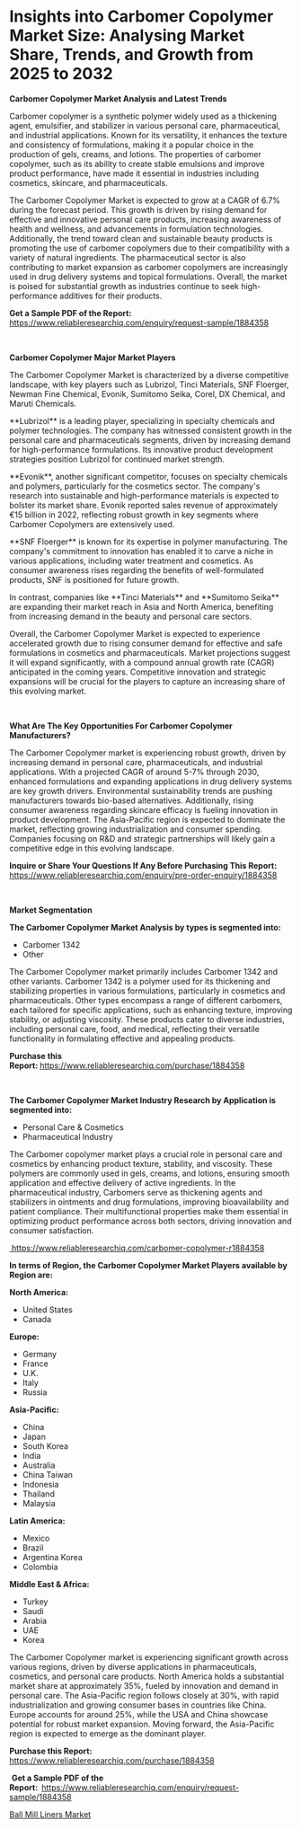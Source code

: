 <p><h1>Insights into Carbomer Copolymer Market Size: Analysing Market Share, Trends, and Growth from 2025 to 2032</h1></p><p><strong>Carbomer Copolymer Market Analysis and Latest Trends</strong></p>
<p><p>Carbomer copolymer is a synthetic polymer widely used as a thickening agent, emulsifier, and stabilizer in various personal care, pharmaceutical, and industrial applications. Known for its versatility, it enhances the texture and consistency of formulations, making it a popular choice in the production of gels, creams, and lotions. The properties of carbomer copolymer, such as its ability to create stable emulsions and improve product performance, have made it essential in industries including cosmetics, skincare, and pharmaceuticals.</p><p>The Carbomer Copolymer Market is expected to grow at a CAGR of 6.7% during the forecast period. This growth is driven by rising demand for effective and innovative personal care products, increasing awareness of health and wellness, and advancements in formulation technologies. Additionally, the trend toward clean and sustainable beauty products is promoting the use of carbomer copolymers due to their compatibility with a variety of natural ingredients. The pharmaceutical sector is also contributing to market expansion as carbomer copolymers are increasingly used in drug delivery systems and topical formulations. Overall, the market is poised for substantial growth as industries continue to seek high-performance additives for their products.</p></p>
<p><strong>Get a Sample PDF of the Report:&nbsp;</strong> <a href="https://www.reliableresearchiq.com/enquiry/request-sample/1884358?utm_campaign=3099&utm_medium=2&utm_source=Github&utm_content=ia&utm_term=01042025&utm_id=carbomer-copolymer">https://www.reliableresearchiq.com/enquiry/request-sample/1884358</a></p>
<p>&nbsp;</p>
<p><strong>Carbomer Copolymer Major Market Players</strong></p>
<p><p>The Carbomer Copolymer Market is characterized by a diverse competitive landscape, with key players such as Lubrizol, Tinci Materials, SNF Floerger, Newman Fine Chemical, Evonik, Sumitomo Seika, Corel, DX Chemical, and Maruti Chemicals.</p><p>**Lubrizol** is a leading player, specializing in specialty chemicals and polymer technologies. The company has witnessed consistent growth in the personal care and pharmaceuticals segments, driven by increasing demand for high-performance formulations. Its innovative product development strategies position Lubrizol for continued market strength.</p><p>**Evonik**, another significant competitor, focuses on specialty chemicals and polymers, particularly for the cosmetics sector. The company's research into sustainable and high-performance materials is expected to bolster its market share. Evonik reported sales revenue of approximately €15 billion in 2022, reflecting robust growth in key segments where Carbomer Copolymers are extensively used.</p><p>**SNF Floerger** is known for its expertise in polymer manufacturing. The company's commitment to innovation has enabled it to carve a niche in various applications, including water treatment and cosmetics. As consumer awareness rises regarding the benefits of well-formulated products, SNF is positioned for future growth.</p><p>In contrast, companies like **Tinci Materials** and **Sumitomo Seika** are expanding their market reach in Asia and North America, benefiting from increasing demand in the beauty and personal care sectors.</p><p>Overall, the Carbomer Copolymer Market is expected to experience accelerated growth due to rising consumer demand for effective and safe formulations in cosmetics and pharmaceuticals. Market projections suggest it will expand significantly, with a compound annual growth rate (CAGR) anticipated in the coming years. Competitive innovation and strategic expansions will be crucial for the players to capture an increasing share of this evolving market.</p></p>
<p>&nbsp;</p>
<p><strong>What Are The Key Opportunities For Carbomer Copolymer Manufacturers?</strong></p>
<p><p>The Carbomer Copolymer market is experiencing robust growth, driven by increasing demand in personal care, pharmaceuticals, and industrial applications. With a projected CAGR of around 5-7% through 2030, enhanced formulations and expanding applications in drug delivery systems are key growth drivers. Environmental sustainability trends are pushing manufacturers towards bio-based alternatives. Additionally, rising consumer awareness regarding skincare efficacy is fueling innovation in product development. The Asia-Pacific region is expected to dominate the market, reflecting growing industrialization and consumer spending. Companies focusing on R&D and strategic partnerships will likely gain a competitive edge in this evolving landscape.</p></p>
<p><strong>Inquire or Share Your Questions If Any Before Purchasing This Report:</strong> <a href="https://www.reliableresearchiq.com/enquiry/pre-order-enquiry/1884358?utm_campaign=3099&utm_medium=2&utm_source=Github&utm_content=ia&utm_term=01042025&utm_id=carbomer-copolymer">https://www.reliableresearchiq.com/enquiry/pre-order-enquiry/1884358</a></p>
<p>&nbsp;</p>
<p><strong>Market Segmentation</strong></p>
<p><strong>The Carbomer Copolymer Market Analysis by types is segmented into:</strong></p>
<p><ul><li>Carbomer 1342</li><li>Other</li></ul></p>
<p><p>The Carbomer Copolymer market primarily includes Carbomer 1342 and other variants. Carbomer 1342 is a polymer used for its thickening and stabilizing properties in various formulations, particularly in cosmetics and pharmaceuticals. Other types encompass a range of different carbomers, each tailored for specific applications, such as enhancing texture, improving stability, or adjusting viscosity. These products cater to diverse industries, including personal care, food, and medical, reflecting their versatile functionality in formulating effective and appealing products.</p></p>
<p><strong>Purchase this Report:&nbsp;</strong><a href="https://www.reliableresearchiq.com/purchase/1884358?utm_campaign=3099&utm_medium=2&utm_source=Github&utm_content=ia&utm_term=01042025&utm_id=carbomer-copolymer">https://www.reliableresearchiq.com/purchase/1884358</a></p>
<p>&nbsp;</p>
<p><strong>The Carbomer Copolymer Market Industry Research by Application is segmented into:</strong></p>
<p><ul><li>Personal Care & Cosmetics</li><li>Pharmaceutical Industry</li></ul></p>
<p><p>The Carbomer copolymer market plays a crucial role in personal care and cosmetics by enhancing product texture, stability, and viscosity. These polymers are commonly used in gels, creams, and lotions, ensuring smooth application and effective delivery of active ingredients. In the pharmaceutical industry, Carbomers serve as thickening agents and stabilizers in ointments and drug formulations, improving bioavailability and patient compliance. Their multifunctional properties make them essential in optimizing product performance across both sectors, driving innovation and consumer satisfaction.</p></p>
<p><a href="https://www.reliableresearchiq.com/carbomer-copolymer-r1884358?utm_campaign=3099&utm_medium=2&utm_source=Github&utm_content=ia&utm_term=01042025&utm_id=carbomer-copolymer">&nbsp;https://www.reliableresearchiq.com/carbomer-copolymer-r1884358</a></p>
<p><strong>In terms of Region, the Carbomer Copolymer Market Players available by Region are:</strong></p>
<p>
    <p> <strong> North America: </strong>
        <ul>
            <li>United States</li>
            <li>Canada</li>
        </ul>
        </p> 
    <p> <strong> Europe: </strong>
        <ul>
            <li>Germany</li>
            <li>France</li>
            <li>U.K.</li>
            <li>Italy</li>
            <li>Russia</li>
        </ul>
        </p> 
    <p> <strong> Asia-Pacific: </strong>
        <ul>
            <li>China</li>
            <li>Japan</li>
            <li>South Korea</li>
            <li>India</li>
            <li>Australia</li>
            <li>China Taiwan</li>
            <li>Indonesia</li>
            <li>Thailand</li>
            <li>Malaysia</li>
        </ul>
        </p> 
    <p> <strong> Latin America: </strong>
        <ul>
            <li>Mexico</li>
            <li>Brazil</li>
            <li>Argentina Korea</li>
            <li>Colombia</li>
        </ul>
        </p> 
    <p> <strong> Middle East & Africa: </strong>
        <ul>
            <li>Turkey</li>
            <li>Saudi</li>
            <li>Arabia</li>
            <li>UAE</li>
            <li>Korea</li>
        </ul>
    </p>
    </p>
<p><p>The Carbomer Copolymer market is experiencing significant growth across various regions, driven by diverse applications in pharmaceuticals, cosmetics, and personal care products. North America holds a substantial market share at approximately 35%, fueled by innovation and demand in personal care. The Asia-Pacific region follows closely at 30%, with rapid industrialization and growing consumer bases in countries like China. Europe accounts for around 25%, while the USA and China showcase potential for robust market expansion. Moving forward, the Asia-Pacific region is expected to emerge as the dominant player.</p></p>
<p><strong>Purchase this Report: </strong><a href="https://www.reliableresearchiq.com/purchase/1884358?utm_campaign=3099&utm_medium=2&utm_source=Github&utm_content=ia&utm_term=01042025&utm_id=carbomer-copolymer">https://www.reliableresearchiq.com/purchase/1884358</a></p>
<p>&nbsp;<strong>Get a Sample PDF of the Report:&nbsp;&nbsp;</strong><a href="https://www.reliableresearchiq.com/enquiry/request-sample/1884358?utm_campaign=3099&utm_medium=2&utm_source=Github&utm_content=ia&utm_term=01042025&utm_id=carbomer-copolymer">https://www.reliableresearchiq.com/enquiry/request-sample/1884358</a></p>
<p><strong></strong></p>
<p><p><a href="https://github.com/salodipura00/Market-Research-Report-List-1/blob/main/ball-mill-liners-market.md?utm_campaign=3099&utm_medium=2&utm_source=Github&utm_content=ia&utm_term=01042025&utm_id=carbomer-copolymer">Ball Mill Liners Market</a></p></p>